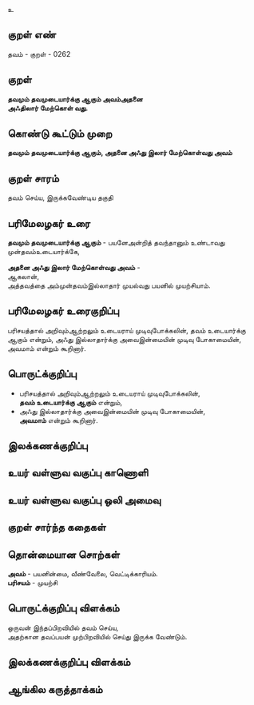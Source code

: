 உ

## குறள் எண் 

தவம் - குறள் - 0262  

## குறள் 

**தவமும் தவமுடையார்க்கு ஆகும் அவம்அதனை  
அஃதிலார் மேற்கொள் வது.**

## கொண்டு கூட்டும் முறை

**தவமும் தவமுடையார்க்கு ஆகும், அதனை அஃது இலார் மேற்கொள்வது அவம்**  

## குறள் சாரம் 

 தவம் செய்ய, இருக்கவேண்டிய தகுதி 

## பரிமேலழகர் உரை

**தவமும் தவமுடையார்க்கு ஆகும்** - பயனேஅன்றித் தவந்தானும் உண்டாவது முன்தவம்உடையார்க்கே,  

**அதனை அஃது இலார் மேற்கொள்வது அவம்** -   
ஆகலான்,   
அத்தவத்தை அம்முன்தவம்இல்லாதார் முயல்வது பயனில் முயற்சியாம்.

## பரிமேலழகர் உரைகுறிப்பு   

பரிசயத்தால் அறிவும்ஆற்றலும் உடையராய் முடிவுபோக்கலின், தவம் உடையார்க்கு ஆகும் என்றும், அஃது இல்லாதார்க்கு அவைஇன்மையின் முடிவு போகாமையின், அவமாம் என்றும் கூறினார்.  

## பொருட்க்குறிப்பு 

* பரிசயத்தால் அறிவும்ஆற்றலும் உடையராய் முடிவுபோக்கலின்,  
 **தவம் உடையார்க்கு ஆகும்** என்றும்,  
 * அஃது இல்லாதார்க்கு அவைஇன்மையின் முடிவு போகாமையின்,  
  **அவமாம்** என்றும் கூறினார்.    
  
## இலக்கணக்குறிப்பு  


## உயர் வள்ளுவ வகுப்பு காணொளி


## உயர் வள்ளுவ வகுப்பு ஒலி அமைவு 

 
## குறள் சார்ந்த கதைகள் 


## தொன்மையான சொற்கள்

**அவம்** - பயனின்மை, வீண்வேலை, வெட்டிக்காரியம்.   
**பரிசயம்** - முயற்சி 

## பொருட்க்குறிப்பு விளக்கம்

ஒருவன் இந்தப்பிறவியில் தவம் செய்ய,  
அதற்கான தவப்பயன் முற்பிறவியில் செய்து இருக்க வேண்டும்.  

## இலக்கணக்குறிப்பு விளக்கம்


## ஆங்கில கருத்தாக்கம் 


